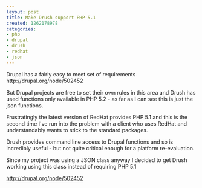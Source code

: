 ```yaml
---
layout: post
title: Make Drush support PHP-5.1
created: 1262178978
categories:
- php
- drupal
- drush
- redhat
- json
---
```

<p>
Drupal has a fairly easy to meet set of requirements http://drupal.org/node/502452 
</p>
<p>
But Drupal projects are free to set their own rules in this area and Drush has used functions only available in PHP 5.2 - as far as I can see this is just the json functions.
</p>
<p>
Frustratingly the latest version of RedHat provides PHP 5.1 and this is the second time I've run into the problem with a client who uses RedHat and understandably wants to stick to the standard packages.
</p>
<p>
Drush provides command line access to Drupal functions and so is incredibly useful - but not quite critical enough for a platform re-evaluation. 
</p>
<p>
Since my project was using a JSON class anyway I decided to get Drush working using this class instead of requiring PHP 5.1  
</p>
<p>
<span class="status-body"><span class="entry-content"><a href="http://drupal.org/node/502452" target="_blank">http://drupal.org/node/502452</a> </span></span>
</p>
